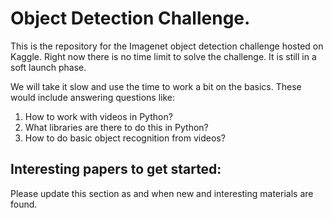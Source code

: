# Object Detection Challenge. 

This is the repository for the Imagenet object detection challenge hosted on Kaggle. 
Right now there is no time limit to solve the challenge. It is still in a soft launch phase. 

We will take it slow and use the time to work a bit on the basics. These would include answering questions like: 

1. How to work with videos in Python? 
2. What libraries are there to do this in Python? 
3. How to do basic object recognition from videos? 


## Interesting papers to get started: 
Please update this section as and when new and interesting materials are found. 
